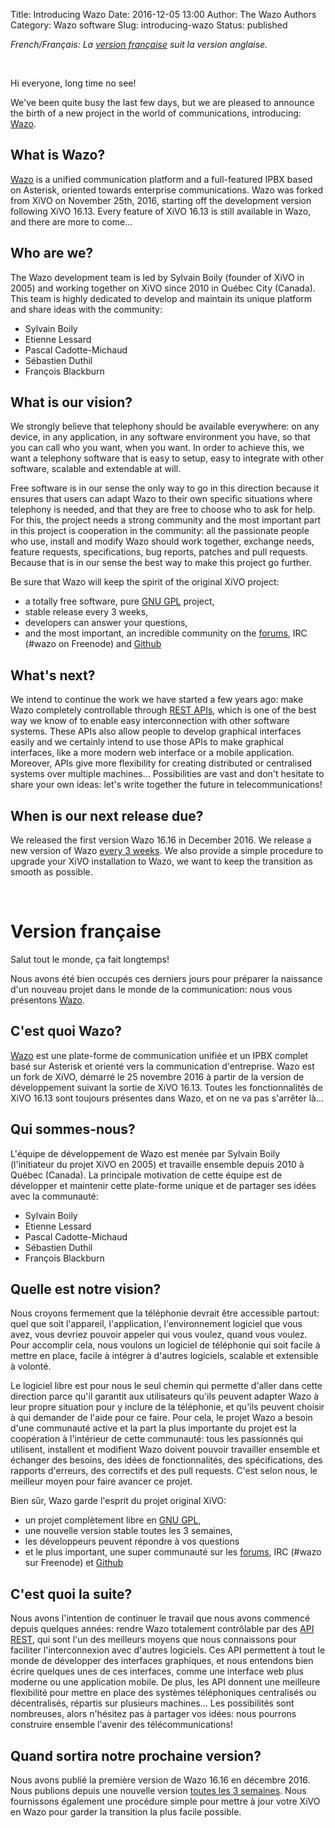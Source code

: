 Title: Introducing Wazo
Date: 2016-12-05 13:00
Author: The Wazo Authors
Category: Wazo software
Slug: introducing-wazo
Status: published


*French/Français: La [version française](#french) suit la version anglaise.*

&nbsp;

Hi everyone, long time no see!

We've been quite busy the last few days, but we are pleased to announce the birth of a new project in the world of communications, introducing: [Wazo](http://www.wazo.community).


What is Wazo?
-------------

[Wazo](http://www.wazo.community) is a unified communication platform and a full-featured IPBX based on Asterisk, oriented towards enterprise communications. Wazo was forked from XiVO on November 25th, 2016, starting off the development version following XiVO 16.13. Every feature of XiVO 16.13 is still available in Wazo, and there are more to come...


Who are we?
-----------

The Wazo development team is led by Sylvain Boily (founder of XiVO in 2005) and working together on XiVO since 2010 in Québec City (Canada). This team is highly dedicated to develop and maintain its unique platform and share ideas with the community:

* Sylvain Boily
* Etienne Lessard
* Pascal Cadotte-Michaud
* Sébastien Duthil
* François Blackburn


What is our vision?
-------------------

We strongly believe that telephony should be available everywhere: on any device, in any application, in any software environment you have, so that you can call who you want, when you want. In order to achieve this, we want a telephony software that is easy to setup, easy to integrate with other software, scalable and extendable at will.

Free software is in our sense the only way to go in this direction because it ensures that users can adapt Wazo to their own specific situations where telephony is needed, and that they are free to choose who to ask for help. For this, the project needs a strong community and the most important part in this project is cooperation in the community: all the passionate people who use, install and modify Wazo should work together, exchange needs, feature requests, specifications, bug reports, patches and pull requests. Because that is in our sense the best way to make this project go further.

Be sure that Wazo will keep the spirit of the original XiVO project:

* a totally free software, pure [GNU GPL](https://www.gnu.org/licenses/gpl-3.0.en.html) project,
* stable release every 3 weeks,
* developers can answer your questions,
* and the most important, an incredible community on the [forums](http://projects.wazo.community/projects/xivo/boards), IRC (#wazo on Freenode) and [Github](https://github.com/wazo-platform)


What's next?
------------

We intend to continue the work we have started a few years ago: make Wazo completely controllable through [REST APIs](http://api.wazo.community), which is one of the best way we know of to enable easy interconnection with other software systems. These APIs also allow people to develop graphical interfaces easily and we certainly intend to use those APIs to make graphical interfaces, like a more modern web interface or a mobile application. Moreover, APIs give more flexibility for creating distributed or centralised systems over multiple machines... Possibilities are vast and don't hesitate to share your own ideas: let's write together the future in telecommunications!


When is our next release due?
-----------------------------

We released the first version Wazo 16.16 in December 2016. We release a new version of Wazo [every 3 weeks](https://projects.wazo.community/projects/xivo/news). We also provide a simple procedure to upgrade your XiVO installation to Wazo, we want to keep the transition as smooth as possible.

&nbsp;

<a name="french"></a>Version française
======================================

Salut tout le monde, ça fait longtemps!

Nous avons été bien occupés ces derniers jours pour préparer la naissance d'un nouveau projet dans le monde de la communication: nous vous présentons [Wazo](http://www.wazo.community).

C'est quoi Wazo?
----------------

[Wazo](http://www.wazo.community) est une plate-forme de communication unifiée et un IPBX complet basé sur Asterisk et orienté vers la communication d'entreprise. Wazo est un fork de XiVO, démarré le 25 novembre 2016 à partir de la version de développement suivant la sortie de XiVO 16.13. Toutes les fonctionnalités de XiVO 16.13 sont toujours présentes dans Wazo, et on ne va pas s'arrêter là...


Qui sommes-nous?
----------------

L'équipe de développement de Wazo est menée par Sylvain Boily (l'initiateur du projet XiVO en 2005) et travaille ensemble depuis 2010 à Québec (Canada). La principale motivation de cette équipe est de développer et maintenir cette plate-forme unique et de partager ses idées avec la communauté:

* Sylvain Boily
* Etienne Lessard
* Pascal Cadotte-Michaud
* Sébastien Duthil
* François Blackburn


Quelle est notre vision?
------------------------

Nous croyons fermement que la téléphonie devrait être accessible partout: quel que soit l'appareil, l'application, l'environnement logiciel que vous avez, vous devriez pouvoir appeler qui vous voulez, quand vous voulez. Pour accomplir cela, nous voulons un logiciel de téléphonie qui soit facile à mettre en place, facile à intégrer à d'autres logiciels, scalable et extensible à volonté.

Le logiciel libre est pour nous le seul chemin qui permette d'aller dans cette direction parce qu'il garantit aux utilisateurs qu'ils peuvent adapter Wazo à leur propre situation pour y inclure de la téléphonie, et qu'ils peuvent choisir à qui demander de l'aide pour ce faire. Pour cela, le projet Wazo a besoin d'une communauté active et la part la plus importante du projet est la coopération à l'intérieur de cette communauté: tous les passionnés qui utilisent, installent et modifient Wazo doivent pouvoir travailler ensemble et échanger des besoins, des idées de fonctionnalités, des spécifications, des rapports d'erreurs, des correctifs et des pull requests. C'est selon nous, le meilleur moyen pour faire avancer ce projet.

Bien sûr, Wazo garde l'esprit du projet original XiVO:

* un projet complètement libre en [GNU GPL](https://www.gnu.org/licenses/gpl-3.0.fr.html),
* une nouvelle version stable toutes les 3 semaines,
* les développeurs peuvent répondre à vos questions
* et le plus important, une super communauté sur les [forums](http://projects.wazo.community/projects/xivo/boards), IRC (#wazo sur Freenode) et [Github](https://github.com/wazo-platform)


C'est quoi la suite?
--------------------

Nous avons l'intention de continuer le travail que nous avons commencé depuis quelques années: rendre Wazo totalement contrôlable par des [API REST](http://api.wazo.community), qui sont l'un des meilleurs moyens que nous connaissons pour faciliter l'interconnexion avec d'autres logiciels. Ces API permettent à tout le monde de développer des interfaces graphiques, et nous entendons bien écrire quelques unes de ces interfaces, comme une interface web plus moderne ou une application mobile. De plus, les API donnent une meilleure flexibilité pour mettre en place des systèmes téléphoniques centralisés ou décentralisés, répartis sur plusieurs machines... Les possibilités sont nombreuses, alors n'hésitez pas à partager vos idées: nous pourrons construire ensemble l'avenir des télécommunications!


Quand sortira notre prochaine version?
--------------------------------------

Nous avons publié la première version de Wazo 16.16 en décembre 2016. Nous publions depuis une nouvelle version [toutes les 3 semaines](https://projects.wazo.community/projects/xivo/news). Nous fournissons également une procédure simple pour mettre à jour votre XiVO en Wazo pour garder la transition la plus facile possible.
